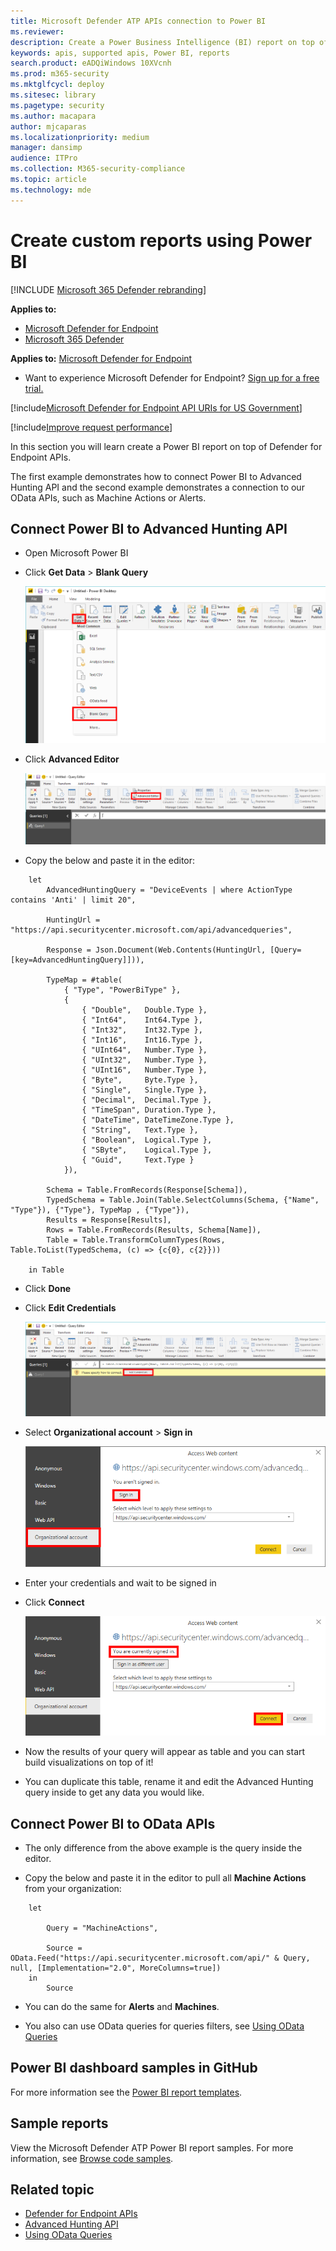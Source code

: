 ```yaml
---
title: Microsoft Defender ATP APIs connection to Power BI
ms.reviewer: 
description: Create a Power Business Intelligence (BI) report on top of Microsoft Defender Advanced Threat Protection (Microsoft Defender ATP) APIs.
keywords: apis, supported apis, Power BI, reports
search.product: eADQiWindows 10XVcnh
ms.prod: m365-security
ms.mktglfcycl: deploy
ms.sitesec: library
ms.pagetype: security
ms.author: macapara
author: mjcaparas
ms.localizationpriority: medium
manager: dansimp
audience: ITPro
ms.collection: M365-security-compliance
ms.topic: article
ms.technology: mde
---
```


# Create custom reports using Power BI

[!INCLUDE [Microsoft 365 Defender rebranding](../../includes/microsoft-defender.md)]

**Applies to:**
- [Microsoft Defender for Endpoint](https://go.microsoft.com/fwlink/p/?linkid=2146631)
- [Microsoft 365 Defender](https://go.microsoft.com/fwlink/?linkid=2118804)

**Applies to:** [Microsoft Defender for Endpoint](https://go.microsoft.com/fwlink/?linkid=2154037)

- Want to experience Microsoft Defender for Endpoint? [Sign up for a free trial.](https://www.microsoft.com/microsoft-365/windows/microsoft-defender-atp?ocid=docs-wdatp-exposedapis-abovefoldlink) 

[!include[Microsoft Defender for Endpoint API URIs for US Government](../../includes/microsoft-defender-api-usgov.md)]

[!include[Improve request performance](../../includes/improve-request-performance.md)]

In this section you will learn create a Power BI report on top of Defender for Endpoint APIs.

The first example demonstrates how to connect Power BI to Advanced Hunting API and the second example demonstrates a connection to our OData APIs, such as Machine Actions or Alerts.

## Connect Power BI to Advanced Hunting API

- Open Microsoft Power BI

- Click **Get Data** > **Blank Query**

    ![Image of create blank query](images/power-bi-create-blank-query.png)

- Click **Advanced Editor**

    ![Image of open advanced editor](images/power-bi-open-advanced-editor.png)

- Copy the below and paste it in the editor:

```
	let 
		AdvancedHuntingQuery = "DeviceEvents | where ActionType contains 'Anti' | limit 20",

		HuntingUrl = "https://api.securitycenter.microsoft.com/api/advancedqueries",

		Response = Json.Document(Web.Contents(HuntingUrl, [Query=[key=AdvancedHuntingQuery]])),

		TypeMap = #table(
			{ "Type", "PowerBiType" },
			{
				{ "Double",   Double.Type },
				{ "Int64",    Int64.Type },
				{ "Int32",    Int32.Type },
				{ "Int16",    Int16.Type },
				{ "UInt64",   Number.Type },
				{ "UInt32",   Number.Type },
				{ "UInt16",   Number.Type },
				{ "Byte",     Byte.Type },
				{ "Single",   Single.Type },
				{ "Decimal",  Decimal.Type },
				{ "TimeSpan", Duration.Type },
				{ "DateTime", DateTimeZone.Type },
				{ "String",   Text.Type },
				{ "Boolean",  Logical.Type },
				{ "SByte",    Logical.Type },
				{ "Guid",     Text.Type }
			}),

		Schema = Table.FromRecords(Response[Schema]),
		TypedSchema = Table.Join(Table.SelectColumns(Schema, {"Name", "Type"}), {"Type"}, TypeMap , {"Type"}),
		Results = Response[Results],
		Rows = Table.FromRecords(Results, Schema[Name]),
		Table = Table.TransformColumnTypes(Rows, Table.ToList(TypedSchema, (c) => {c{0}, c{2}}))

	in Table

```

- Click **Done**

- Click **Edit Credentials**

    ![Image of edit credentials](images/power-bi-edit-credentials.png)

- Select **Organizational account** > **Sign in**

    ![Image of set credentials1](images/power-bi-set-credentials-organizational.png)

- Enter your credentials and wait to be signed in

- Click **Connect**

    ![Image of set credentials2](images/power-bi-set-credentials-organizational-cont.png)

- Now the results of your query will appear as table and you can start build visualizations on top of it!

- You can duplicate this table, rename it and edit the Advanced Hunting query inside to get any data you would like.

## Connect Power BI to OData APIs

- The only difference from the above example is the query inside the editor. 

- Copy the below and paste it in the editor to pull all **Machine Actions** from your organization:

```
	let

		Query = "MachineActions",

		Source = OData.Feed("https://api.securitycenter.microsoft.com/api/" & Query, null, [Implementation="2.0", MoreColumns=true])
	in
		Source

```

- You can do the same for **Alerts** and **Machines**.

- You also can use OData queries for queries filters, see [Using OData Queries](exposed-apis-odata-samples.md)


## Power BI dashboard samples in GitHub
For more information see the [Power BI report templates](https://github.com/microsoft/MicrosoftDefenderATP-PowerBI).

## Sample reports
View the Microsoft Defender ATP Power BI report samples. For more information, see [Browse code samples](https://docs.microsoft.com/samples/browse/?products=mdatp).


## Related topic
- [Defender for Endpoint APIs](apis-intro.md)
- [Advanced Hunting API](run-advanced-query-api.md)
- [Using OData Queries](exposed-apis-odata-samples.md)
